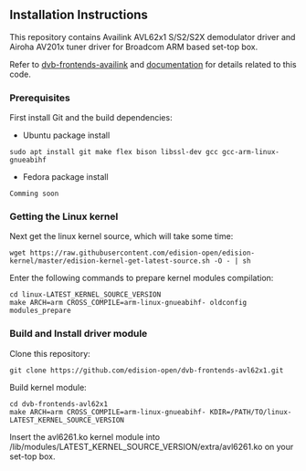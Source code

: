 ## Installation Instructions
This repository contains Availink AVL62x1 S/S2/S2X demodulator driver and Airoha AV201x tuner driver for Broadcom ARM based set-top box.

Refer to [dvb-frontends-availink](https://github.com/availink/dvb-frontends-availink) and [documentation](https://github.com/availink/documentation) for details related to this code.

### Prerequisites
First install Git and the build dependencies:
- Ubuntu package install
```
sudo apt install git make flex bison libssl-dev gcc gcc-arm-linux-gnueabihf
```
- Fedora package install
```
Comming soon
```


### Getting the Linux kernel
Next get the linux kernel source, which will take some time:
```
wget https://raw.githubusercontent.com/edision-open/edision-kernel/master/edision-kernel-get-latest-source.sh -O - | sh
```

Enter the following commands to prepare kernel modules compilation:
```
cd linux-LATEST_KERNEL_SOURCE_VERSION
make ARCH=arm CROSS_COMPILE=arm-linux-gnueabihf- oldconfig modules_prepare
```


### Build and Install driver module
Clone this repository:
```
git clone https://github.com/edision-open/dvb-frontends-avl62x1.git
```

Build kernel module:
```
cd dvb-frontends-avl62x1
make ARCH=arm CROSS_COMPILE=arm-linux-gnueabihf- KDIR=/PATH/TO/linux-LATEST_KERNEL_SOURCE_VERSION
```

Insert the avl6261.ko kernel module into /lib/modules/LATEST_KERNEL_SOURCE_VERSION/extra/avl6261.ko on your set-top box.
